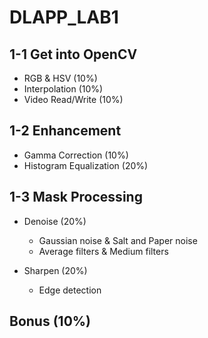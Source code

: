 # DLAPP_LAB1

## 1-1 Get into OpenCV
 - RGB & HSV (10%)
 - Interpolation (10%)
 - Video Read/Write (10%)

## 1-2 Enhancement
 - Gamma Correction (10%)
 - Histogram Equalization (20%)

## 1-3 Mask Processing
 - Denoise (20%)
     - Gaussian noise & Salt and Paper noise
     - Average filters & Medium filters

 - Sharpen (20%)
     - Edge detection

## Bonus (10%)
